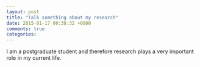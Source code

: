 ```yaml
---
layout: post
title: "Talk something about my research"
date: 2015-01-17 00:38:32 +0800
comments: true
categories: 
---
```


I am a postgraduate student and therefore research plays a very important role in my current life. 
